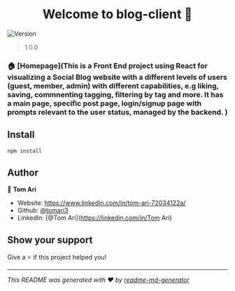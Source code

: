 <h1 align="center">Welcome to blog-client 👋</h1>
<p>
  <img alt="Version" src="https://img.shields.io/badge/version-1.0.0-blue.svg?cacheSeconds=2592000" />
</p>

> 1.0.0

### 🏠 [Homepage](This is a Front End project using React for visualizing a Social Blog website with a different levels of users (guest, member, admin) with different capabilities, e.g liking, saving, commnenting tagging, filtering by tag and more. It has a main page, specific post page, login/signup page with prompts relevant to the user status, managed by the backend. )

## Install

```sh
npm install
```

## Author

👤 **Tom Ari**

* Website: https://www.linkedin.com/in/tom-ari-72034122a/
* Github: [@tomari3](https://github.com/tomari3)
* LinkedIn: [@Tom Ari](https://linkedin.com/in/Tom Ari)

## Show your support

Give a ⭐️ if this project helped you!

***
_This README was generated with ❤️ by [readme-md-generator](https://github.com/kefranabg/readme-md-generator)_